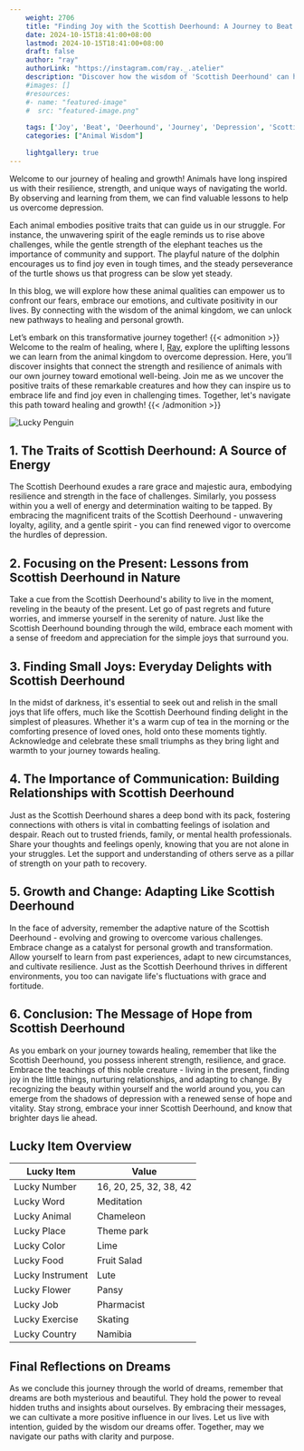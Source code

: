 ```yaml
---
    weight: 2706
    title: "Finding Joy with the Scottish Deerhound: A Journey to Beat Depression"  # Assuming 'title' column exists
    date: 2024-10-15T18:41:00+08:00
    lastmod: 2024-10-15T18:41:00+08:00
    draft: false
    author: "ray"
    authorLink: "https://instagram.com/ray._.atelier"
    description: "Discover how the wisdom of 'Scottish Deerhound' can help you overcome depression and find joy in your life journey."
    #images: []
    #resources:
    #- name: "featured-image"
    #  src: "featured-image.png"
    
    tags: ['Joy', 'Beat', 'Deerhound', 'Journey', 'Depression', 'Scottish', 'Finding']
    categories: ["Animal Wisdom"]
    
    lightgallery: true
---
```

    
Welcome to our journey of healing and growth! Animals have long inspired us with their resilience, strength, and unique ways of navigating the world. By observing and learning from them, we can find valuable lessons to help us overcome depression.

Each animal embodies positive traits that can guide us in our struggle. For instance, the unwavering spirit of the eagle reminds us to rise above challenges, while the gentle strength of the elephant teaches us the importance of community and support. The playful nature of the dolphin encourages us to find joy even in tough times, and the steady perseverance of the turtle shows us that progress can be slow yet steady.

In this blog, we will explore how these animal qualities can empower us to confront our fears, embrace our emotions, and cultivate positivity in our lives. By connecting with the wisdom of the animal kingdom, we can unlock new pathways to healing and personal growth.

Let’s embark on this transformative journey together!
{{< admonition >}}
Welcome to the realm of healing, where I, [Ray](https://instagram.com/ray._.atelier), explore the uplifting lessons we can learn from the animal kingdom to overcome depression. Here, you’ll discover insights that connect the strength and resilience of animals with our own journey toward emotional well-being. Join me as we uncover the positive traits of these remarkable creatures and how they can inspire us to embrace life and find joy even in challenging times. Together, let's navigate this path toward healing and growth!
{{< /admonition >}}

![Lucky Penguin](https://cdn.pixabay.com/photo/2024/09/07/02/34/penguins-9028827_1280.jpg "Lucky Penguin")

## 1. The Traits of Scottish Deerhound: A Source of Energy
The Scottish Deerhound exudes a rare grace and majestic aura, embodying resilience and strength in the face of challenges. Similarly, you possess within you a well of energy and determination waiting to be tapped. By embracing the magnificent traits of the Scottish Deerhound - unwavering loyalty, agility, and a gentle spirit - you can find renewed vigor to overcome the hurdles of depression.

## 2. Focusing on the Present: Lessons from Scottish Deerhound in Nature
Take a cue from the Scottish Deerhound's ability to live in the moment, reveling in the beauty of the present. Let go of past regrets and future worries, and immerse yourself in the serenity of nature. Just like the Scottish Deerhound bounding through the wild, embrace each moment with a sense of freedom and appreciation for the simple joys that surround you.

## 3. Finding Small Joys: Everyday Delights with Scottish Deerhound
In the midst of darkness, it's essential to seek out and relish in the small joys that life offers, much like the Scottish Deerhound finding delight in the simplest of pleasures. Whether it's a warm cup of tea in the morning or the comforting presence of loved ones, hold onto these moments tightly. Acknowledge and celebrate these small triumphs as they bring light and warmth to your journey towards healing.

## 4. The Importance of Communication: Building Relationships with Scottish Deerhound
Just as the Scottish Deerhound shares a deep bond with its pack, fostering connections with others is vital in combatting feelings of isolation and despair. Reach out to trusted friends, family, or mental health professionals. Share your thoughts and feelings openly, knowing that you are not alone in your struggles. Let the support and understanding of others serve as a pillar of strength on your path to recovery.

## 5. Growth and Change: Adapting Like Scottish Deerhound
In the face of adversity, remember the adaptive nature of the Scottish Deerhound - evolving and growing to overcome various challenges. Embrace change as a catalyst for personal growth and transformation. Allow yourself to learn from past experiences, adapt to new circumstances, and cultivate resilience. Just as the Scottish Deerhound thrives in different environments, you too can navigate life's fluctuations with grace and fortitude.

## 6. Conclusion: The Message of Hope from Scottish Deerhound
As you embark on your journey towards healing, remember that like the Scottish Deerhound, you possess inherent strength, resilience, and grace. Embrace the teachings of this noble creature - living in the present, finding joy in the little things, nurturing relationships, and adapting to change. By recognizing the beauty within yourself and the world around you, you can emerge from the shadows of depression with a renewed sense of hope and vitality. Stay strong, embrace your inner Scottish Deerhound, and know that brighter days lie ahead.


## Lucky Item Overview
| Lucky Item          | Value              |
|---------------|--------------------|
| Lucky Number        | 16, 20, 25, 32, 38, 42  |
| Lucky Word          | Meditation |
| Lucky Animal        | Chameleon |
| Lucky Place         | Theme park     |
| Lucky Color         | Lime     |
| Lucky Food          | Fruit Salad      |
| Lucky Instrument    | Lute |
| Lucky Flower        | Pansy    |
| Lucky Job           | Pharmacist       |
| Lucky Exercise      | Skating  |
| Lucky Country       | Namibia    |


##  Final Reflections on Dreams

As we conclude this journey through the world of dreams, remember that dreams are both mysterious and beautiful. They hold the power to reveal hidden truths and insights about ourselves. By embracing their messages, we can cultivate a more positive influence in our lives. Let us live with intention, guided by the wisdom our dreams offer. Together, may we navigate our paths with clarity and purpose.
